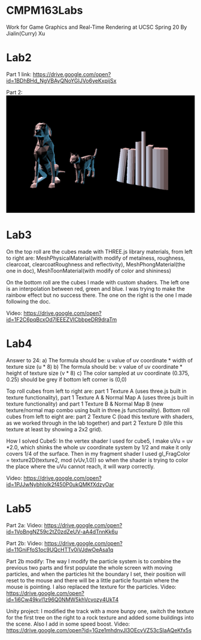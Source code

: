 # CMPM163Labs
Work for Game Graphics and Real-Time Rendering at UCSC Spring 20
By Jialin(Curry) Xu

# Lab2
Part 1 link: https://drive.google.com/open?id=1BDhBHd_NgVBAyQNoYGIJVo6yeKxpijSx

Part 2: 
![](lab2/part2.png)

# Lab3
On the top roll are the cubes made with THREE.js library materials, from left to right are: MeshPhysicalMaterial(with modify of metalness, roughness, clearcoat, clearcoatRoughness and reflectivity), MeshPhongMaterial(the one in doc), MeshToonMaterial(with modify of color and shininess)

On the bottom roll are the cubes I made with custom shaders. The left one is an interpolation between red, green and blue. I was trying to make the rainbow effect but no success there. The one on the right is the one I made following the doc.

Video: https://drive.google.com/open?id=1F2C6pqBcxOd7lEEEZVICbbpeDR9draTm

# Lab4
Answer to 24:
a) The formula should be: u value of uv coordinate * width of texture size (u * 8) 
b) The formula should be: v value of uv coordinate * height of texture size (v * 8) 
c) The color sampled at uv coordinate (0.375, 0.25) should be grey if bottom left corner is (0,0)

Top roll cubes from left to right are: part 1 Texture A (uses three.js built in texture functionality), part 1 Texture A & Normal Map A (uses three.js built in texture functionality) and part 1 Texture B & Normal Map B (new texture/normal map combo using built in three.js functionality).
Bottom roll cubes from left to eight are: part 2 Texture C (load this texture with shaders, as we worked through in the lab together) and part 2 Texture D (tile this texture at least by showing a 2x2 grid).

How I solved Cube5: 
In the vertex shader I used for cube5, I make uVu = uv *2.0, which shinks the whole uv coordinate system by 1/2 and make it only covers 1/4 of the surface. Then in my fragment shader I used gl_FragColor = texture2D(texture2, mod (vUv,1.0)) so when the shader is trying to color the place where the uVu cannot reach, it will warp correctly.

Video: https://drive.google.com/open?id=1PJJwNybhlolk2f450P0ukQMKfXdzyOar

# Lab5 
Part 2a: 
Video: https://drive.google.com/open?id=1VoBngNZ59c2tZ0zdZeUV-aA4dTnnKk6u

Part 2b:
Video: https://drive.google.com/open?id=11GniFfoS1oc9UQcHTTv0iVJdwOeAsa1q

Part 2b modify:
The way I modify the particle system is to combine the previous two parts and first populate the whole screen with moving particles, and when the particles hit the boundary I set, their position will reset to the mouse and there will be a little particle fountain where the mouse is pointing. I also replaced the texture for the particles.
Video: https://drive.google.com/open?id=1i6Cw49kvI1z96Q0NMW5khVcvozy4UkT4

Unity project:
I modified the track with a more bunpy one, switch the texture for the first tree on the right to a rock texture and added some buildings into the scene. Also I add in some speed boost.
Video: https://drive.google.com/open?id=1Gze1mhdnvJl3OEcvVZ53cSlaAQeKfx5s